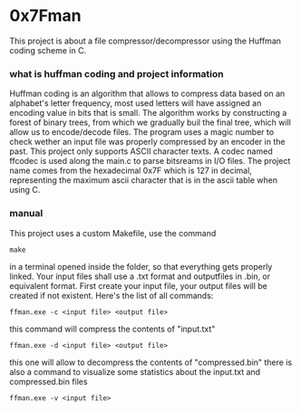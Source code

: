 # 0x7Fman
This project is about a file compressor/decompressor using the Huffman coding scheme in C.

### what is huffman coding and project information
Huffman coding is an algorithm that allows to compress data based on an alphabet's letter frequency, most used letters will have assigned an encoding value in bits that is small. 
The algorithm works by constructing a forest of binary trees, from which we gradually buil
the final tree, which will allow us to encode/decode files.
The program uses a magic number to check wether an input file was properly compressed by
an encoder in the past. This project only supports ASCII character texts.
A codec named ffcodec is used along the main.c to parse bitsreams in I/O files.
The project name comes from the hexadecimal 0x7F which is 127 in decimal, representing
the maximum ascii character that is in the ascii table when using C.

### manual
This project uses a custom Makefile, use the command
```
make
```
in a terminal opened inside the folder, so that everything gets properly linked.
Your input files shall use a .txt format and outputfiles in .bin, or equivalent format.
First create your input file, your output files will be created if not existent.
Here's the list of all commands:
```
ffman.exe -c <input file> <output file>
```
this command will compress the contents of "input.txt"
```
ffman.exe -d <input file> <output file>
```
this one will allow to decompress the contents of "compressed.bin"
there is also a command to visualize some statistics about the input.txt and compressed.bin files
```
ffman.exe -v <input file> 
```
